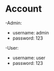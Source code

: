 # Account
-Admin:
  + username: admin
  + password: 123
    
-User:
  + username: user
  + password: 123
